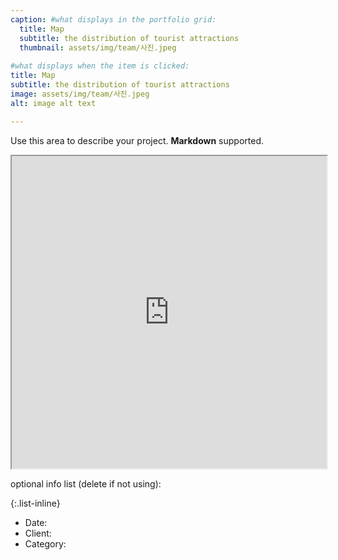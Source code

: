 ```yaml
---
caption: #what displays in the portfolio grid:
  title: Map
  subtitle: the distribution of tourist attractions
  thumbnail: assets/img/team/사진.jpeg
  
#what displays when the item is clicked:
title: Map
subtitle: the distribution of tourist attractions
image: assets/img/team/사진.jpeg
alt: image alt text

---
```

Use this area to describe your project. **Markdown** supported.

<iframe src="https://jinuew.github.io/pjojectpass/" width="100%" height="500px"></iframe>

optional info list (delete if not using):

{:.list-inline} 
- Date: 
- Client: 
- Category: 

